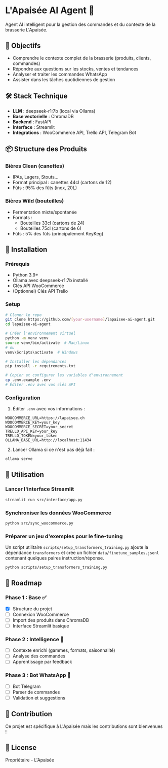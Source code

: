 # L'Apaisée AI Agent 🍺

Agent AI intelligent pour la gestion des commandes et du contexte de la brasserie L'Apaisée.

## 🎯 Objectifs

- Comprendre le contexte complet de la brasserie (produits, clients, commandes)
- Répondre aux questions sur les stocks, ventes et tendances
- Analyser et traiter les commandes WhatsApp
- Assister dans les tâches quotidiennes de gestion

## 🛠️ Stack Technique

- **LLM** : deepseek-r1:7b (local via Ollama)
- **Base vectorielle** : ChromaDB
- **Backend** : FastAPI
- **Interface** : Streamlit
- **Intégrations** : WooCommerce API, Trello API, Telegram Bot

## 📦 Structure des Produits

### Bières Clean (canettes)
- IPAs, Lagers, Stouts...
- Format principal : canettes 44cl (cartons de 12)
- Fûts : 95% des fûts (inox, 20L)

### Bières Wild (bouteilles)
- Fermentation mixte/spontanée
- Formats : 
  - Bouteilles 33cl (cartons de 24)
  - Bouteilles 75cl (cartons de 6)
- Fûts : 5% des fûts (principalement KeyKeg)

## 🚀 Installation

### Prérequis
- Python 3.9+
- Ollama avec deepseek-r1:7b installé
- Clés API WooCommerce
- (Optionnel) Clés API Trello

### Setup

```bash
# Cloner le repo
git clone https://github.com/[your-username]/lapaisee-ai-agent.git
cd lapaisee-ai-agent

# Créer l'environnement virtuel
python -m venv venv
source venv/bin/activate  # Mac/Linux
# ou
venv\Scripts\activate  # Windows

# Installer les dépendances
pip install -r requirements.txt

# Copier et configurer les variables d'environnement
cp .env.example .env
# Éditer .env avec vos clés API
```

### Configuration

1. Éditer `.env` avec vos informations :
```
WOOCOMMERCE_URL=https://lapaisee.ch
WOOCOMMERCE_KEY=your_key
WOOCOMMERCE_SECRET=your_secret
TRELLO_API_KEY=your_key
TRELLO_TOKEN=your_token
OLLAMA_BASE_URL=http://localhost:11434
```

2. Lancer Ollama si ce n'est pas déjà fait :
```bash
ollama serve
```

## 🏃 Utilisation

### Lancer l'interface Streamlit

```bash
streamlit run src/interface/app.py
```

### Synchroniser les données WooCommerce

```bash
python src/sync_woocommerce.py
```

### Préparer un jeu d'exemples pour le fine-tuning

Un script utilitaire `scripts/setup_transformers_training.py` ajoute la dépendance
`transformers` et crée un fichier `data/finetune_samples.jsonl` contenant quelques
paires instruction/réponse.

```bash
python scripts/setup_transformers_training.py
```

## 📱 Roadmap

### Phase 1 : Base ✅
- [x] Structure du projet
- [ ] Connexion WooCommerce
- [ ] Import des produits dans ChromaDB
- [ ] Interface Streamlit basique

### Phase 2 : Intelligence 🚧
- [ ] Contexte enrichi (gammes, formats, saisonnalité)
- [ ] Analyse des commandes
- [ ] Apprentissage par feedback

### Phase 3 : Bot WhatsApp 📅
- [ ] Bot Telegram
- [ ] Parser de commandes
- [ ] Validation et suggestions

## 🤝 Contribution

Ce projet est spécifique à L'Apaisée mais les contributions sont bienvenues !

## 📄 License

Propriétaire - L'Apaisée
